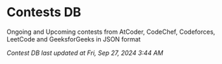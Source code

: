 # Contests DB

Ongoing and Upcoming contests from AtCoder, CodeChef, Codeforces, LeetCode and GeeksforGeeks in JSON format

*Contest DB last updated at Fri, Sep 27, 2024 3:44 AM*  
